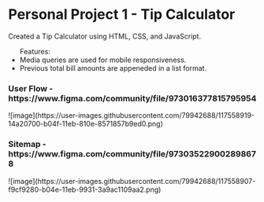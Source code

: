 # Personal Project 1 - Tip Calculator

Created a Tip Calculator using HTML, CSS, and JavaScript.

<ul> 
Features:
<li>Media queries are used for mobile responsiveness.</li>
<li>Previous total bill amounts are appeneded in a list format. </li>
</ul>

<h3>User Flow - https://www.figma.com/community/file/973016377815795954</h3>
![image](https://user-images.githubusercontent.com/79942688/117558919-14a20700-b04f-11eb-810e-8571857b9ed0.png)

<h3>Sitemap - https://www.figma.com/community/file/973035229002898678</h3>
![image](https://user-images.githubusercontent.com/79942688/117558907-f9cf9280-b04e-11eb-9931-3a9ac1109aa2.png)

